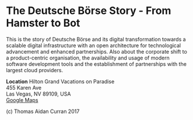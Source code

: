 # The Deutsche Börse Story - From Hamster to Bot

This is the story of Deutsche Börse and its digital transformation towards a scalable digital infrastructure with an open architecture for technological advancement and enhanced partnerships. Also about the corporate shift to a product-centric organisation, the availability and usage of modern software development tools and the establishment of partnerships with the largest cloud providers.

**Location**
Hilton Grand Vacations on Paradise</br>
455 Karen Ave</br>
Las Vegas, NV 89109, USA</br>
[Google Maps](https://goo.gl/4ma9JV)

(c) Thomas Aidan Curran 2017
